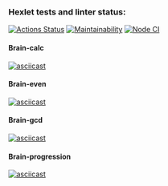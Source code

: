 ### Hexlet tests and linter status:
[![Actions Status](https://github.com/disha1010/frontend-project-lvl1/workflows/hexlet-check/badge.svg)](https://github.com/disha1010/frontend-project-lvl1/actions)
[![Maintainability](https://api.codeclimate.com/v1/badges/a99a88d28ad37a79dbf6/maintainability)](https://codeclimate.com/github/codeclimate/codeclimate/maintainability)
[![Node CI](https://github.com/hexlet-boilerplates/nodejs-package/workflows/Node%20CI/badge.svg)](https://github.com/hexlet-boilerplates/nodejs-package/actions)

#### Brain-calc
[![asciicast](https://asciinema.org/a/eBBiNOQUYQ3T2ll3AU7CTJsWd.svg)](https://asciinema.org/a/eBBiNOQUYQ3T2ll3AU7CTJsWd)

#### Brain-even
[![asciicast](https://asciinema.org/a/xzTKWo3GFC6zjtE0E92wPdK9P.svg)](https://asciinema.org/a/xzTKWo3GFC6zjtE0E92wPdK9P)

#### Brain-gcd
[![asciicast](https://asciinema.org/a/P9g9QCT31Ow0NO2rIHa06YKxj.svg)](https://asciinema.org/a/P9g9QCT31Ow0NO2rIHa06YKxj)
#### Brain-progression
[![asciicast](https://asciinema.org/a/hE0SS2r1sryW5ZcSBFxaeLehn.svg)](https://asciinema.org/a/hE0SS2r1sryW5ZcSBFxaeLehn)